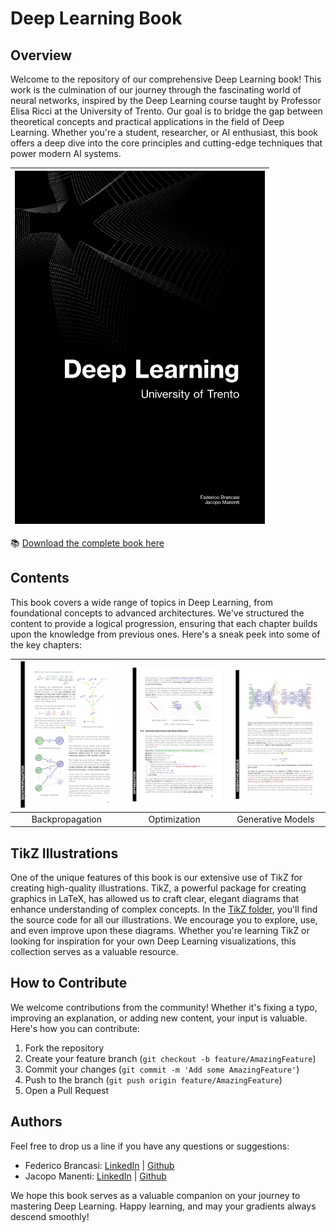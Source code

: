 # Deep Learning Book

## Overview

Welcome to the repository of our comprehensive Deep Learning book! This work is the culmination of our journey through the fascinating world of neural networks, inspired by the Deep Learning course taught by Professor Elisa Ricci at the University of Trento.
Our goal is to bridge the gap between theoretical concepts and practical applications in the field of Deep Learning. Whether you're a student, researcher, or AI enthusiast, this book offers a deep dive into the core principles and cutting-edge techniques that power modern AI systems.

|<a href="https://github.com/federicobrancasi/Deep-Learning/blob/main/Deep_Learning.pdf"><img src="https://github.com/federicobrancasi/Deep-Learning/blob/main/tikz/Github%20Showcase%20Cover.jpg" alt="Backpropagation" width="400px"/></a>|
|:--:|
📚 [Download the complete book here](https://github.com/federicobrancasi/Deep-Learning/blob/main/Deep_Learning.pdf)

## Contents

This book covers a wide range of topics in Deep Learning, from foundational concepts to advanced architectures. We've structured the content to provide a logical progression, ensuring that each chapter builds upon the knowledge from previous ones. Here's a sneak peek into some of the key chapters:

|<a href="https://github.com/federicobrancasi/Deep-Learning/blob/main/tikz/Github%20Showcase%201.jpg"><img src="https://github.com/federicobrancasi/Deep-Learning/blob/main/tikz/Github%20Showcase%201.jpg" alt="Backpropagation" width="220px"/></a>|<a href="https://github.com/federicobrancasi/Deep-Learning/blob/main/tikz/Github%20Showcase%202.jpg"><img src="https://github.com/federicobrancasi/Deep-Learning/blob/main/tikz/Github%20Showcase%202.jpg" alt="Optimization" width="220px"/></a>|<a href="https://github.com/federicobrancasi/Deep-Learning/blob/main/tikz/Github%20Showcase%203.jpg"><img src="https://github.com/federicobrancasi/Deep-Learning/blob/main/tikz/Github%20Showcase%203.jpg" alt="Generative Models" width="220px"/></a>|
|:--:|:--:|:--:|
|Backpropagation|Optimization|Generative Models|

## TikZ Illustrations

One of the unique features of this book is our extensive use of TikZ for creating high-quality illustrations. TikZ, a powerful package for creating graphics in LaTeX, has allowed us to craft clear, elegant diagrams that enhance understanding of complex concepts.
In the [TikZ folder](https://github.com/federicobrancasi/Deep-Learning/tree/main/tikz), you'll find the source code for all our illustrations. We encourage you to explore, use, and even improve upon these diagrams. Whether you're learning TikZ or looking for inspiration for your own Deep Learning visualizations, this collection serves as a valuable resource.

## How to Contribute

We welcome contributions from the community! Whether it's fixing a typo, improving an explanation, or adding new content, your input is valuable. Here's how you can contribute:

1. Fork the repository
2. Create your feature branch (`git checkout -b feature/AmazingFeature`)
3. Commit your changes (`git commit -m 'Add some AmazingFeature'`)
4. Push to the branch (`git push origin feature/AmazingFeature`)
5. Open a Pull Request

## Authors
Feel free to drop us a line if you have any questions or suggestions:

- Federico Brancasi: [LinkedIn](https://www.linkedin.com/in/federicobrancasi/) | [Github](https://github.com/federicobrancasi)
- Jacopo Manenti: [LinkedIn](https://www.linkedin.com/in/jacopo-manenti-7885651a7/) | [Github](https://github.com/jacopomanenti01)

We hope this book serves as a valuable companion on your journey to mastering Deep Learning. Happy learning, and may your gradients always descend smoothly!
